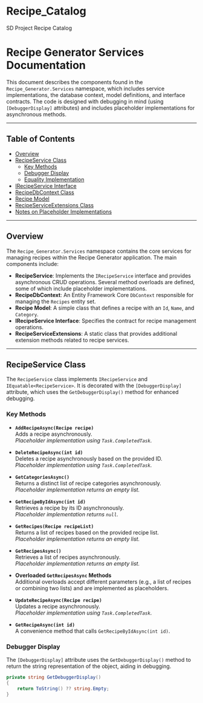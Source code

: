 # Recipe_Catalog
SD Project Recipe Catalog

# Recipe Generator Services Documentation

This document describes the components found in the `Recipe_Generator.Services` namespace, which includes service implementations, the database context, model definitions, and interface contracts. The code is designed with debugging in mind (using `[DebuggerDisplay]` attributes) and includes placeholder implementations for asynchronous methods.

---

## Table of Contents

- [Overview](#overview)
- [RecipeService Class](#recipeservice-class)
  - [Key Methods](#key-methods)
  - [Debugger Display](#debugger-display)
  - [Equality Implementation](#equality-implementation)
- [IRecipeService Interface](#irecipeservice-interface)
- [RecipeDbContext Class](#recipedbcontext-class)
- [Recipe Model](#recipe-model)
- [RecipeServiceExtensions Class](#recipeserviceextensions-class)
- [Notes on Placeholder Implementations](#notes-on-placeholder-implementations)

---

## Overview

The `Recipe_Generator.Services` namespace contains the core services for managing recipes within the Recipe Generator application. The main components include:

- **RecipeService**: Implements the `IRecipeService` interface and provides asynchronous CRUD operations. Several method overloads are defined, some of which include placeholder implementations.
- **RecipeDbContext**: An Entity Framework Core `DbContext` responsible for managing the `Recipes` entity set.
- **Recipe Model**: A simple class that defines a recipe with an `Id`, `Name`, and `Category`.
- **IRecipeService Interface**: Specifies the contract for recipe management operations.
- **RecipeServiceExtensions**: A static class that provides additional extension methods related to recipe services.

---

## RecipeService Class

The `RecipeService` class implements `IRecipeService` and `IEquatable<RecipeService>`. It is decorated with the `[DebuggerDisplay]` attribute, which uses the `GetDebuggerDisplay()` method for enhanced debugging.

### Key Methods

- **`AddRecipeAsync(Recipe recipe)`**  
  Adds a recipe asynchronously.  
  _Placeholder implementation using `Task.CompletedTask`._

- **`DeleteRecipeAsync(int id)`**  
  Deletes a recipe asynchronously based on the provided ID.  
  _Placeholder implementation using `Task.CompletedTask`._

- **`GetCategoriesAsync()`**  
  Returns a distinct list of recipe categories asynchronously.  
  _Placeholder implementation returns an empty list._

- **`GetRecipeByIdAsync(int id)`**  
  Retrieves a recipe by its ID asynchronously.  
  _Placeholder implementation returns `null`._

- **`GetRecipes(Recipe recipeList)`**  
  Returns a list of recipes based on the provided recipe list.  
  _Placeholder implementation returns an empty list._

- **`GetRecipesAsync()`**  
  Retrieves a list of recipes asynchronously.  
  _Placeholder implementation returns an empty list._

- **Overloaded `GetRecipesAsync` Methods**  
  Additional overloads accept different parameters (e.g., a list of recipes or combining two lists) and are implemented as placeholders.

- **`UpdateRecipeAsync(Recipe recipe)`**  
  Updates a recipe asynchronously.  
  _Placeholder implementation using `Task.CompletedTask`._

- **`GetRecipeAsync(int id)`**  
  A convenience method that calls `GetRecipeByIdAsync(int id)`.

### Debugger Display

The `[DebuggerDisplay]` attribute uses the `GetDebuggerDisplay()` method to return the string representation of the object, aiding in debugging.

```csharp
private string GetDebuggerDisplay()
{
    return ToString() ?? string.Empty;
}
